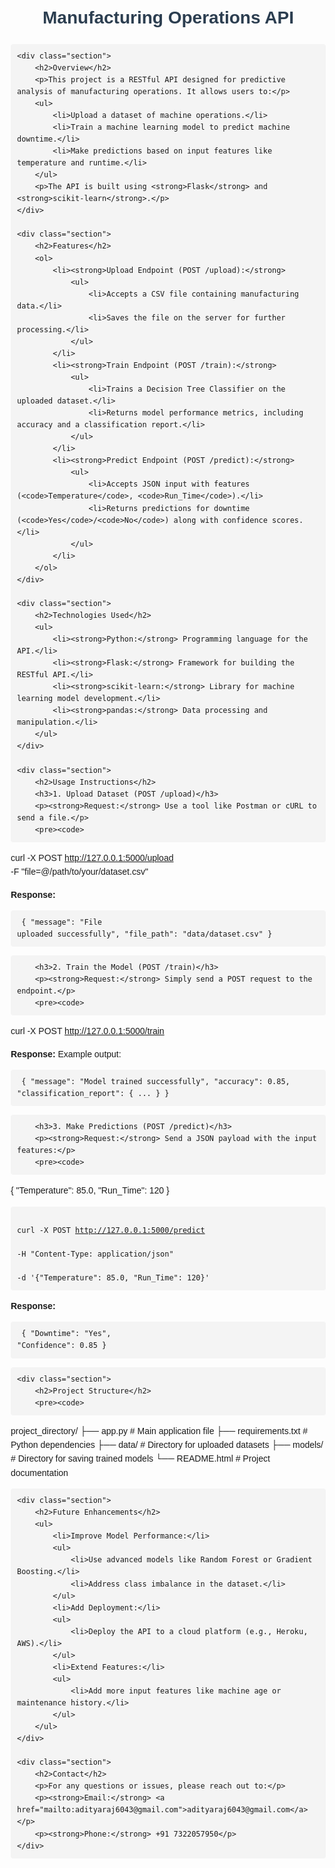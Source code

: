 <!DOCTYPE html>
<html lang="en">
<head>
    <meta charset="UTF-8">
    <meta name="viewport" content="width=device-width, initial-scale=1.0">
    <title>Manufacturing Operations API</title>
    <style>
        body {
            font-family: Arial, sans-serif;
            line-height: 1.6;
            margin: 20px;
        }
        h1, h2, h3 {
            color: #2c3e50;
        }
        h1 {
            text-align: center;
        }
        ul {
            margin-left: 20px;
        }
        code {
            background-color: #f4f4f4;
            padding: 2px 4px;
            border-radius: 4px;
        }
        pre {
            background-color: #f4f4f4;
            padding: 10px;
            border-radius: 4px;
            overflow: auto;
        }
        .section {
            margin-bottom: 20px;
        }
    </style>
</head>
<body>
    <h1>Manufacturing Operations API</h1>

    <div class="section">
        <h2>Overview</h2>
        <p>This project is a RESTful API designed for predictive analysis of manufacturing operations. It allows users to:</p>
        <ul>
            <li>Upload a dataset of machine operations.</li>
            <li>Train a machine learning model to predict machine downtime.</li>
            <li>Make predictions based on input features like temperature and runtime.</li>
        </ul>
        <p>The API is built using <strong>Flask</strong> and <strong>scikit-learn</strong>.</p>
    </div>

    <div class="section">
        <h2>Features</h2>
        <ol>
            <li><strong>Upload Endpoint (POST /upload):</strong>
                <ul>
                    <li>Accepts a CSV file containing manufacturing data.</li>
                    <li>Saves the file on the server for further processing.</li>
                </ul>
            </li>
            <li><strong>Train Endpoint (POST /train):</strong>
                <ul>
                    <li>Trains a Decision Tree Classifier on the uploaded dataset.</li>
                    <li>Returns model performance metrics, including accuracy and a classification report.</li>
                </ul>
            </li>
            <li><strong>Predict Endpoint (POST /predict):</strong>
                <ul>
                    <li>Accepts JSON input with features (<code>Temperature</code>, <code>Run_Time</code>).</li>
                    <li>Returns predictions for downtime (<code>Yes</code>/<code>No</code>) along with confidence scores.</li>
                </ul>
            </li>
        </ol>
    </div>

    <div class="section">
        <h2>Technologies Used</h2>
        <ul>
            <li><strong>Python:</strong> Programming language for the API.</li>
            <li><strong>Flask:</strong> Framework for building the RESTful API.</li>
            <li><strong>scikit-learn:</strong> Library for machine learning model development.</li>
            <li><strong>pandas:</strong> Data processing and manipulation.</li>
        </ul>
    </div>

    <div class="section">
        <h2>Usage Instructions</h2>
        <h3>1. Upload Dataset (POST /upload)</h3>
        <p><strong>Request:</strong> Use a tool like Postman or cURL to send a file.</p>
        <pre><code>
curl -X POST http://127.0.0.1:5000/upload \
-F "file=@/path/to/your/dataset.csv"
        </code></pre>
        <p><strong>Response:</strong></p>
        <pre><code>
{
    "message": "File uploaded successfully",
    "file_path": "data/dataset.csv"
}
        </code></pre>

        <h3>2. Train the Model (POST /train)</h3>
        <p><strong>Request:</strong> Simply send a POST request to the endpoint.</p>
        <pre><code>
curl -X POST http://127.0.0.1:5000/train
        </code></pre>
        <p><strong>Response:</strong> Example output:</p>
        <pre><code>
{
    "message": "Model trained successfully",
    "accuracy": 0.85,
    "classification_report": { ... }
}
        </code></pre>

        <h3>3. Make Predictions (POST /predict)</h3>
        <p><strong>Request:</strong> Send a JSON payload with the input features:</p>
        <pre><code>
{
    "Temperature": 85.0,
    "Run_Time": 120
}
        </code></pre>
        <pre><code>
curl -X POST http://127.0.0.1:5000/predict \
-H "Content-Type: application/json" \
-d '{"Temperature": 85.0, "Run_Time": 120}'
        </code></pre>
        <p><strong>Response:</strong></p>
        <pre><code>
{
    "Downtime": "Yes",
    "Confidence": 0.85
}
        </code></pre>
    </div>

    <div class="section">
        <h2>Project Structure</h2>
        <pre><code>
project_directory/
├── app.py               # Main application file
├── requirements.txt     # Python dependencies
├── data/                # Directory for uploaded datasets
├── models/              # Directory for saving trained models
└── README.html          # Project documentation
        </code></pre>
    </div>

    <div class="section">
        <h2>Future Enhancements</h2>
        <ul>
            <li>Improve Model Performance:</li>
            <ul>
                <li>Use advanced models like Random Forest or Gradient Boosting.</li>
                <li>Address class imbalance in the dataset.</li>
            </ul>
            <li>Add Deployment:</li>
            <ul>
                <li>Deploy the API to a cloud platform (e.g., Heroku, AWS).</li>
            </ul>
            <li>Extend Features:</li>
            <ul>
                <li>Add more input features like machine age or maintenance history.</li>
            </ul>
        </ul>
    </div>

    <div class="section">
        <h2>Contact</h2>
        <p>For any questions or issues, please reach out to:</p>
        <p><strong>Email:</strong> <a href="mailto:adityaraj6043@gmail.com">adityaraj6043@gmail.com</a></p>
        <p><strong>Phone:</strong> +91 7322057950</p>
    </div>
</body>
</html>
